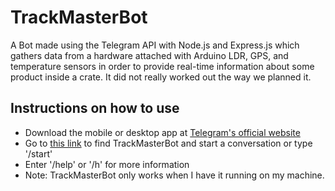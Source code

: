 # TrackMasterBot
A Bot made using the Telegram API with Node.js and Express.js which gathers data from a hardware attached with Arduino LDR, GPS, and temperature sensors in order to provide real-time information about some product inside a crate.
It did not really worked out the way we planned it.

## Instructions on how to use
- Download the mobile or desktop app at [Telegram's official website](https://telegram.org/)
- Go to [this link](http://t.me/TrackMasterBot) to find TrackMasterBot and start a conversation or type '/start'
- Enter '/help' or '/h' for more information
- Note: TrackMasterBot only works when I have it running on my machine.
